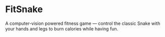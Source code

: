 # FitSnake
A computer-vision powered fitness game — control the classic Snake with your hands and legs to burn calories while having fun.
